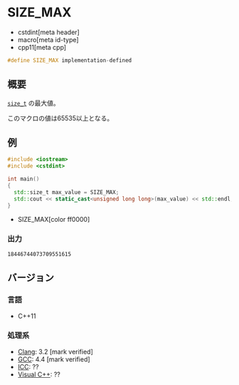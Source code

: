 # SIZE_MAX
* cstdint[meta header]
* macro[meta id-type]
* cpp11[meta cpp]

```cpp
#define SIZE_MAX implementation-defined
```

## 概要
[`size_t`](/reference/cstddef/size_t.md) の最大値。

このマクロの値は65535以上となる。


## 例
```cpp example
#include <iostream>
#include <cstdint>

int main()
{
  std::size_t max_value = SIZE_MAX;
  std::cout << static_cast<unsigned long long>(max_value) << std::endl;
}
```
* SIZE_MAX[color ff0000]

### 出力
```
18446744073709551615
```


## バージョン
### 言語
- C++11

### 処理系
- [Clang](/implementation.md#clang): 3.2 [mark verified]
- [GCC](/implementation.md#gcc): 4.4 [mark verified]
- [ICC](/implementation.md#icc): ??
- [Visual C++](/implementation.md#visual_cpp): ??
